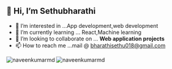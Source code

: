 <h2> 👋 Hi, I’m Sethubharathi</h2>

- 👀 I’m interested in ...App development,web development
- 🌱 I’m currently learning ... React,Machine learning
- 💞️ I’m looking to collaborate on ... <b>Web application projects</b>
- 📫 How to reach me ...mail @ bharathisethu018@gmail.com


<img align="center" src="https://github-readme-stats.vercel.app/api/top-langs?username=Sethu-bharathi&show_icons=true&locale=en&layout=compact" alt="naveenkumarmd" />

<img align="center" src="https://github-readme-streak-stats.herokuapp.com/?user=Sethu-bharathi&" alt="naveenkumarmd" />
